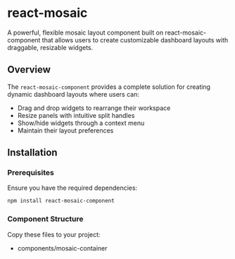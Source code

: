 # react-mosaic

A powerful, flexible mosaic layout component built on react-mosaic-component that allows users to create customizable dashboard layouts with draggable, resizable widgets.

## Overview

The `react-mosaic-component` provides a complete solution for creating dynamic dashboard layouts where users can:

- Drag and drop widgets to rearrange their workspace
- Resize panels with intuitive split handles
- Show/hide widgets through a context menu
- Maintain their layout preferences

## Installation

### Prerequisites

Ensure you have the required dependencies:

```bash
npm install react-mosaic-component
```

### Component Structure

Copy these files to your project:

- components/mosaic-container

